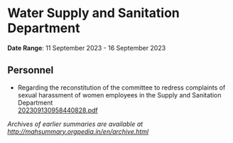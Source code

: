 # Water Supply and Sanitation Department

**Date Range**: 11 September 2023 - 16 September 2023


## Personnel
- Regarding the reconstitution of the committee to redress complaints of sexual harassment of women employees in the Supply and Sanitation Department\
  [202309130958440828.pdf](https://gr.maharashtra.gov.in/Site/Upload/Government%20Resolutions/English/202309130958440828.pdf)


*Archives of earlier summaries are available at http://mahsummary.orgpedia.in/en/archive.html*